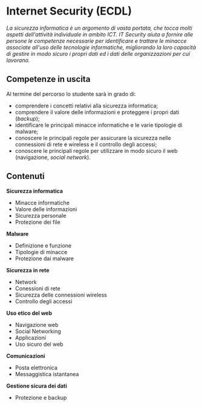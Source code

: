 # Internet Security (ECDL)

_La sicurezza informatica è un argomento di vasta portata, che tocca molti aspetti dell'attività individuale
in ambito ICT. IT Security aiuta a fornire alle persone le competenze necessarie per identificare e trattare
le minacce associate all'uso delle tecnologie informatiche, migliorando la loro capacità di gestire in modo
sicuro i propri dati ed i dati delle organizzazioni per cui lavorano._

## Competenze in uscita

Al termine del percorso lo studente sarà in grado di:

* comprendere i concetti relativi alla sicurezza informatica;
* comprendere il valore delle informazioni e proteggere i propri dati (_backup_);
* identificare le principali minacce informatiche e le varie tipologie di malware;
* conoscere le principali regole per assicurare la sicurezza nelle connessioni di rete e wireless e il controllo degli accessi;
* conoscere le principali regole per utilizzare in modo sicuro il web (navigazione, _social network_).

## Contenuti

**Sicurezza informatica**

* Minacce informatiche
* Valore delle informazioni
* Sicurezza personale
* Protezione dei file

**Malware**

* Definizione e funzione
* Tipologie di minacce
* Protezione dai malware

**Sicurezza in rete**

* Network
* Conessioni di rete
* Sicurezza delle connessioni wireless
* Controllo degli accessi

**Uso etico del web**

* Navigazione web
* Social Networking
* Applicazioni
* Uso sicuro del web

**Comunicazioni**

* Posta elettronica
* Messaggistica istantanea

**Gestione sicura dei dati**

* Protezione e backup
